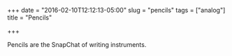 +++
date = "2016-02-10T12:12:13-05:00"
slug = "pencils"
tags = ["analog"]
title = "Pencils"

+++

Pencils are the SnapChat of writing instruments.
